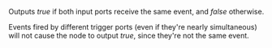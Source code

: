 Outputs *true* if both input ports receive the same event, and *false* otherwise. 

Events fired by different trigger ports (even if they're nearly simultaneous) will not cause the node to output *true*, since they're not the same event. 
